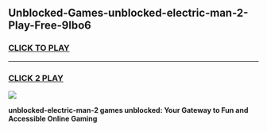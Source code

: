 
## Unblocked-Games-unblocked-electric-man-2-Play-Free-9lbo6
<h3>
<a href="https://premium76.site?title=unblocked-electric-man-2&ref=23A">CLICK TO PLAY</a></h3>
<hr>

<h3>
<a href="https://premium76.site?title=unblocked-electric-man-2&ref=23A">CLICK 2 PLAY</a>
  
</h3>

<a href="https://premium76.site?title=unblocked-electric-man-2&ref=23A"><img src="https://clearcache.store/games.png"></a>


**unblocked-electric-man-2 games unblocked: Your Gateway to Fun and Accessible Online Gaming**
